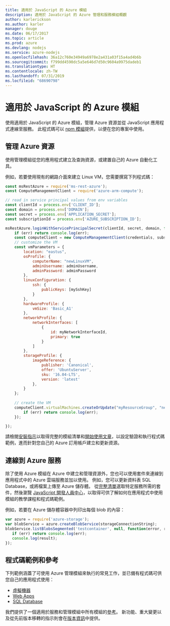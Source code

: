 ```yaml
---
title: 適用於 JavaScript 的 Azure 模組
description: 適用於 JavaScript 的 Azure 管理和服務模組概觀
author: karlerickson
ms.author: karler
manager: douge
ms.date: 06/17/2017
ms.topic: article
ms.prod: azure
ms.devlang: nodejs
ms.service: azure-nodejs
ms.openlocfilehash: 36a12c760e34949a6978e2a431a03f15a4ad4b6b
ms.sourcegitcommit: f799dd4590dc5a5e646d7d50c9604a9975dadeb1
ms.translationtype: HT
ms.contentlocale: zh-TW
ms.lasthandoff: 07/31/2019
ms.locfileid: "68690798"
---
```

# <a name="azure-modules-for-javascript"></a>適用於 JavaScript 的 Azure 模組

使用適用於 JavaScript 的 Azure 模組，管理 Azure 資源並從 JavaScript 應用程式連線至服務。 此程式碼可以 [npm 模組](../node-sdk-azure-install.md)提供，以便在您的專案中使用。 

## <a name="manage-azure-resources"></a>管理 Azure 資源

使用管理模組從您的應用程式建立及查詢資源，或建置自己的 Azure 自動化工具。 

例如，若要使用現有的網路介面來建立 Linux VM，您需要撰寫下列程式碼：

```javascript
const msRestAzure = require('ms-rest-azure');
const ComputeManagementClient = require('azure-arm-compute');

// read in service principal values from env variables
const clientId = process.env['CLIENT_ID'];
const domain = process.env['DOMAIN'];
const secret = process.env['APPLICATION_SECRET'];
const subscriptionId = process.env['AZURE_SUBSCRIPTION_ID'];

msRestAzure.loginWithServicePrincipalSecret(clientId, secret, domain, function (err, credentials, subscriptions) {
    if (err) return console.log(err);
    const computeClient = new ComputeManagementClient(credentials, subscriptionId);
    // customize the VM 
    const vmParameters = {
        location: "eastus",
        osProfile: {
            computerName: "newLinuxVM",
            adminUsername: adminUsername,
            adminPassword: adminPassword
        },
        linuxConfiguration: {
            ssh: {
                publicKeys: [mySshKey]
            }
        },
        hardwareProfile: {
            vmSize: 'Basic_A1'
        },
        networkProfile: {
            networkInterfaces: [
                {
                    id: myNetworkInterfaceId,
                    primary: true
                }
            ]
        },
        storageProfile: {
            imageReference: {
                publisher: 'Canonical',
                offer: 'UbuntuServer',
                sku: '16.04-LTS',
                version: 'latest'
            },
        }
    };
 
    // create the VM
    computeClient.virtualMachines.createOrUpdate("myResourceGroup", "newLinuxVM", vmParameters, function (err, data) {
        if (err) return console.log(err);
    });

});
```

請檢閱[安裝指示](../node-sdk-azure-install.md)以取得完整的模組清單和[開始使用文章](../node-sdk-azure-get-started.md)，以設定驗證和執行程式碼範例，進而針對您自己的 Azure 訂用帳戶建立和更新資源。 

## <a name="connect-to-azure-services"></a>連線到 Azure 服務

除了使用 Azure 模組在 Azure 中建立和管理資源外，您也可以使用套件來連線到應用程式中的 Azure 雲端服務並加以使用。 例如，您可以更新資料表 SQL Database，或將檔案上傳至 Azure 儲存體。 從[完整清單](../node-sdk-azure-install.md)選取特定服務所需的套件，然後瀏覽 [JavaScript 開發人員中心](https://azure.microsoft.com/develop/nodejs/)，以取得可供了解如何在應用程式中使用模組的教學課程和程式碼範例。

例如，若要在 Azure 儲存體容器中列印出每個 blob 的內容：

```javascript
var azure = require('azure-storage');
var blobService = azure.createBlobService(storageConnectionString);
blobService.listBlobsSegmented('testcontainer', null, function(error, result, response) {
   if (err) return console.log(err);
   console.log(result);
});
```

## <a name="sample-code-and-reference"></a>程式碼範例和參考

下列範例涵蓋了可使用 Azure 管理模組來執行的常見工作，並已備有程式碼可供您自己的應用程式使用：

- [虛擬機器](../node-samples-services-compute.md)
- [Web Apps](../node-samples-services-web-and-mobile.md)
- [SQL Database](../node-samples-services-database.md)
   
我們提供了一個適用於服務和管理模組中所有模組的[參考](/javascript/api)。 新功能、重大變更以及從先前版本移轉的指示則會在[版本資訊](https://github.com/Azure/azure-sdk-for-node/releases)中提供。
